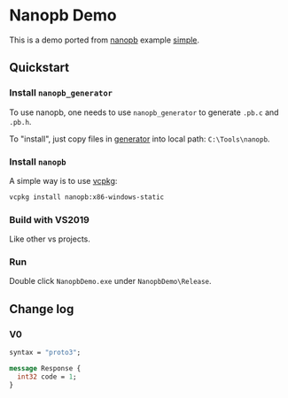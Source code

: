 # Nanopb Demo
This is a demo ported from [nanopb](https://github.com/nanopb/nanopb) example [simple](https://github.com/nanopb/nanopb/blob/master/examples/simple).

## Quickstart
### Install `nanopb_generator`
To use nanopb, one needs to use `nanopb_generator` to generate `.pb.c` and `.pb.h`.

To "install", just copy files in [generator](https://github.com/nanopb/nanopb/tree/master/generator) into local path: `C:\Tools\nanopb`.

### Install `nanopb`
A simple way is to use [vcpkg](https://github.com/microsoft/vcpkg/blob/master/README_zh_CN.md):
```sh
vcpkg install nanopb:x86-windows-static
```

### Build with VS2019
Like other vs projects.

### Run
Double click `NanopbDemo.exe` under `NanopbDemo\Release`.

## Change log
### V0
```proto
syntax = "proto3";

message Response {
  int32 code = 1;
}
```
